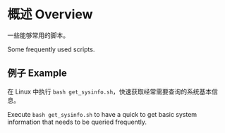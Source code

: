 # 概述 Overview

一些能够常用的脚本。

Some frequently used scripts.

## 例子 Example

在 Linux 中执行 `bash get_sysinfo.sh`，快速获取经常需要查询的系统基本信息。

Execute `bash get_sysinfo.sh` to have a quick to get basic system information that needs to be queried frequently.
